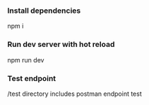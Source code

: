 ### Install dependencies
npm i

### Run dev server with hot reload
npm run dev

### Test endpoint
/test directory includes postman endpoint test